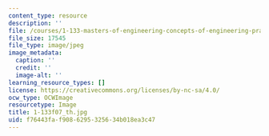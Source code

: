 ```yaml
---
content_type: resource
description: ''
file: /courses/1-133-masters-of-engineering-concepts-of-engineering-practice-fall-2007/f76443faf9086295325634b018ea3c47_1-133f07_th.jpg
file_size: 17545
file_type: image/jpeg
image_metadata:
  caption: ''
  credit: ''
  image-alt: ''
learning_resource_types: []
license: https://creativecommons.org/licenses/by-nc-sa/4.0/
ocw_type: OCWImage
resourcetype: Image
title: 1-133f07_th.jpg
uid: f76443fa-f908-6295-3256-34b018ea3c47
---
```

